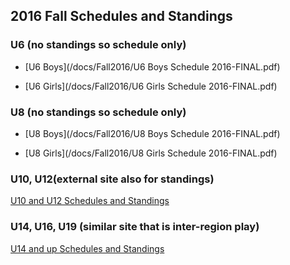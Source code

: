 <!--
### 2015 Fall Playoff Schedule

* [U10 Playoffs](/docs/Fall2015/U10%20Playoffs%202015.pdf) Top 8 teams, regardless of pool, will be seeded into playoffs based on their regular play points.

* [U12 Playoffs](/docs/Fall2015/U12%20Playoffs%202015.pdf) The top 4 teams will be seeded into playoffs based on their regular play points.

* [U14 Playoffs](/docs/Fall2015/U14%20Playoffs%202015.pdf) Teams will be seeded into playoffs based on their area play points.
-->


## 2016 Fall Schedules and Standings

### U6 (no standings so schedule only)

* [U6 Boys](/docs/Fall2016/U6 Boys Schedule 2016-FINAL.pdf)

* [U6 Girls](/docs/Fall2016/U6 Girls Schedule 2016-FINAL.pdf)

### U8 (no standings so schedule only)

* [U8 Boys](/docs/Fall2016/U8 Boys Schedule 2016-FINAL.pdf)

* [U8 Girls](/docs/Fall2016/U8 Girls Schedule 2016-FINAL.pdf)

### U10, U12(external site also for standings)

[U10 and U12 Schedules and Standings](http://www.schedulesetc.com/active/index.asp?id=reg55nhb16f)

### U14, U16, U19 (similar site that is inter-region play)

[U14 and up Schedules and Standings](http://www.schedulesetc.com/active/index.asp?id=area11K16f)

<!--
### Extra

[Extra Schedules](http://s11-15-fall.matchtrak.com)
-->
